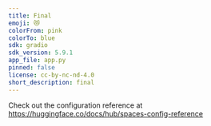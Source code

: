 ```yaml
---
title: Final
emoji: 😻
colorFrom: pink
colorTo: blue
sdk: gradio
sdk_version: 5.9.1
app_file: app.py
pinned: false
license: cc-by-nc-nd-4.0
short_description: final
---
```


Check out the configuration reference at https://huggingface.co/docs/hub/spaces-config-reference

